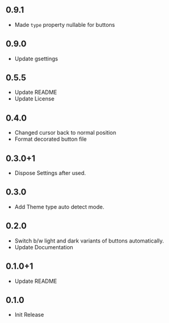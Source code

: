 ## 0.9.1

- Made `type` property nullable for buttons

## 0.9.0

- Update gsettings

## 0.5.5

- Update README
- Update License

## 0.4.0

- Changed cursor back to normal position
- Format decorated button file

## 0.3.0+1

- Dispose Settings after used.

## 0.3.0

- Add Theme type auto detect mode.

## 0.2.0

- Switch b/w light and dark variants of buttons automatically.
- Update Documentation

## 0.1.0+1

- Update README

## 0.1.0

- Init Release
